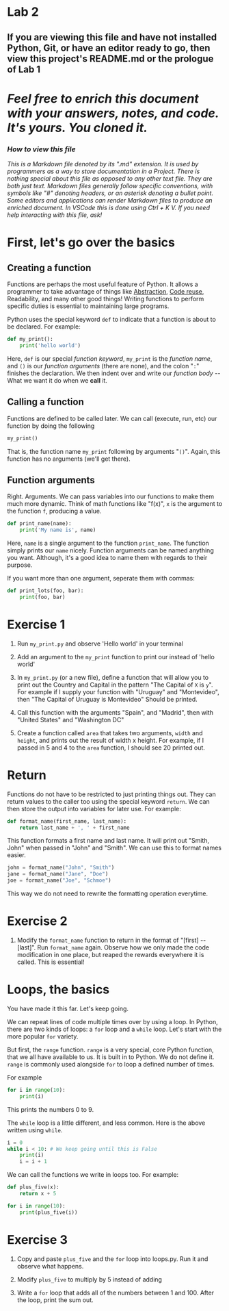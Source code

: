 Lab 2
=======
## If you are viewing this file and have not installed Python, Git, or have an editor ready to go, then view this project's README.md or the prologue of Lab 1

# *Feel free to enrich this document with your answers, notes, and code. It's yours. You cloned it.*

### *How to view this file*

*This is a Markdown file denoted by its ".md" extension. It is used by programmers
as a way to store documentation in a Project. There is nothing special about 
this file as opposed to any other text file. They are both just text. 
Markdown files generally follow specific conventions, with symbols like 
"#" denoting headers, or an asterisk denoting a bullet point. 
Some editors and applications can render Markdown files to produce an 
enriched document. In VSCode this is done using Ctrl + K V. If you need help interacting 
with this file, ask!*

# First, let's go over the basics

## Creating a function

Functions are perhaps the most useful feature of Python. It allows a programmer to take advantage of things like [Abstraction](https://en.wikipedia.org/wiki/Abstraction_(computer_science)), [Code reuse](https://en.wikipedia.org/wiki/Code_reuse), Readability, and many other good things! Writing functions to perform specific duties is essential to maintaining large programs.

Python uses the special keyword `def` to indicate that a function is about to be declared. For example:

```python
def my_print():
    print('hello world')
```

Here, `def` is our special *function keyword*, `my_print` is the *function name*, and `()` is our *function arguments*
(there are none), and the colon "`:`" finishes the declaration. We then indent over and write our *function body* -- What we want it do when we **call** it.

## Calling a function

Functions are defined to be called later. We can call (execute, run, etc) our function by doing the following

```python
my_print()
```

That is, the function name `my_print` following by arguments "`()`". Again, this function has no arguments (we'll get there).

## Function arguments

Right. Arguments. We can pass variables into our functions to make them much more dynamic. Think of math functions like "f(x)", `x` is the argument to the function `f`, producing a value.

```python
def print_name(name):
    print('My name is', name)
```

Here, `name` is a single argument to the function `print_name`. The function 
simply prints our `name` nicely. Function arguments can be named anything you want.
Although, it's a good idea to name them with regards to their purpose.

If you want more than one argument, seperate them with commas:

```python
def print_lots(foo, bar):
    print(foo, bar)
```

# Exercise 1

1. Run `my_print.py` and observe 'Hello world' in your terminal

2. Add an argument to the `my_print` function to print our instead of 'hello world'

3. In `my_print.py` (or a new file), define a function that will allow you to print out the Country and Capital in the pattern "The Capital of `X` is `y`". For example if I supply your function with "Uruguay" and "Montevideo", then "The Capital of Uruguay is Montevideo" Should be printed.

4. Call this function with the arguments "Spain", and "Madrid", then with "United States" and "Washington DC"

5. Create a function called `area` that takes two arguments, `width` and `height`, and prints out the result of width x height. For example, if I passed in 5 and 4 to the `area` function, I should see 20 printed out.

# Return

Functions do not have to be restricted to just printing things out. They can return values to the caller too using the special keyword `return`. We can then store the output into variables for later use. For example:

```python
def format_name(first_name, last_name):
    return last_name + ', ' + first_name
```

This function formats a first name and last name. It will print out "Smith, John" when passed 
in "John" and "Smith". We can use this to format names easier.

```python
john = format_name("John", "Smith")
jane = format_name("Jane", "Doe")
joe = format_name("Joe", "Schmoe")
```

This way we do not need to rewrite the formatting operation everytime.

# Exercise 2

1. Modify the `format_name` function to return in the format of "[first] -- [last]". Run
`format_name` again. Observe how we only made the code modification in one place, but reaped the rewards everywhere it is called. This is essential!

# Loops, the basics

You have made it this far. Let's keep going.

We can repeat lines of code multiple times over by using a loop. In Python, there are
two kinds of loops: a `for` loop and a `while` loop. Let's start with the more popular `for` variety.

But first, the `range` function. `range` is a very special, core Python function, that we all have available to us. It is built in to Python. We do not define it. `range` is commonly used alongside `for` to loop a defined number of times.

For example

```python
for i in range(10):
    print(i)
```

This prints the numbers 0 to 9.

The `while` loop is a little different, and less common. Here is the above written using `while`.

```python
i = 0
while i < 10: # We keep going until this is False
    print(i)
    i = i + 1
```

We can call the functions we write in loops too. For example:

```python
def plus_five(x):
    return x + 5

for i in range(10):
    print(plus_five(i))
```

# Exercise 3

1. Copy and paste `plus_five` and the `for` loop into loops.py. Run it and observe what happens.

2. Modify `plus_five` to multiply by 5 instead of adding

3. Write a `for` loop that adds all of the numbers between 1 and 100. After the loop, print the sum out.